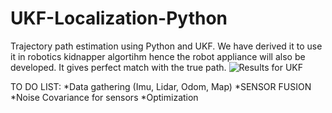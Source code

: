 # UKF-Localization-Python
Trajectory path estimation using Python and UKF.
We have derived it to use it in robotics kidnapper algortihm hence the robot appliance will also be developed.
It gives perfect match with the true path.
![Results for UKF](https://github.com/AlpMercan/UKF-Localization-Python/assets/112685013/7180195f-fc70-44d8-acde-ae7098227627)

TO DO LIST:
*Data gathering (Imu, Lidar, Odom, Map)
*SENSOR FUSION
*Noise Covariance for sensors
*Optimization 
